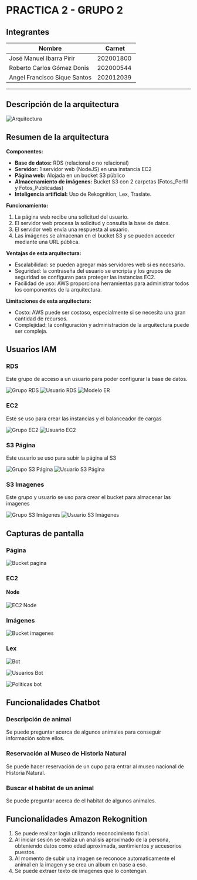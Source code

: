 # PRACTICA 2 - GRUPO 2

## Integrantes

| Nombre | Carnet |
| --- | --- |
| José Manuel Ibarra Pirir | 202001800 |
| Roberto Carlos Gómez Donis | 202000544 |
| Angel Francisco Sique Santos | 202012039 |
----

## Descripción de la arquitectura

![Arquitectura](images/arquitectura.png)

## Resumen de la arquitectura

**Componentes:**

* **Base de datos:** RDS (relacional o no relacional)
* **Servidor:** 1 servidor web (NodeJS) en una instancia EC2
* **Página web:** Alojada en un bucket S3 público
* **Almacenamiento de imágenes:** Bucket S3 con 2 carpetas (Fotos_Perfil y Fotos_Publicadas)
* **Inteligencia artificial:** Uso de Rekognition, Lex, Traslate.

**Funcionamiento:**

1. La página web recibe una solicitud del usuario.
2. El servidor web procesa la solicitud y consulta la base de datos.
3. El servidor web envía una respuesta al usuario.
4. Las imágenes se almacenan en el bucket S3 y se pueden acceder mediante una URL pública.

**Ventajas de esta arquitectura:**

* Escalabilidad: se pueden agregar más servidores web si es necesario.
* Seguridad: la contraseña del usuario se encripta y los grupos de seguridad se configuran para proteger las instancias EC2.
* Facilidad de uso: AWS proporciona herramientas para administrar todos los componentes de la arquitectura.

**Limitaciones de esta arquitectura:**

* Costo: AWS puede ser costoso, especialmente si se necesita una gran cantidad de recursos.
* Complejidad: la configuración y administración de la arquitectura puede ser compleja.

## Usuarios IAM

### RDS

Este grupo de acceso a un usuario para poder configurar la base de datos.

![Grupo RDS](Images/grupords.png)
![Usuario RDS](Images/rds-usuario.png)
![Modelo ER](Images/mer.png)

### EC2

Este se uso para crear las instancias y el balanceador de cargas

![Grupo EC2](Images/grupo-ec2.jpg)
![Usuario EC2](Images/usuario-ec2.jpg)

### S3 Página

Este usuario se uso para subir la página al S3

![Grupo S3 Página](Images/grupos3-pagina.jpg)
![Usuario S3 Página](Images/usuarios3-pagina.jpg)

### S3 Imagenes

Este grupo y usuario se uso para crear el bucket para almacenar las imagenes

![Grupo S3 Imágenes](Images/grupos3-imagenes.png)
![Usuario S3 Imágenes](Images/s3imagenes-usuario.png)

## Capturas de pantalla

### Página

![Bucket pagina](Images/bucket-pagina.jpg)

### EC2

#### Node

![EC2 Node](Images/ec2-node.jpg)

### Imágenes

![Bucket imagenes](Images/bucket-imagenes.png)

### Lex
![Bot](images/bot1.png)

![Usuarios Bot](images/bot2.png)

![Politicas bot](images/bot3.png)

## Funcionalidades Chatbot
### Descripción de animal
Se puede preguntar acerca de algunos animales para conseguir información sobre ellos. 

### Reservación al Museo de Historia Natural
Se puede hacer reservación de un cupo para entrar al museo nacional de Historia Natural. 

### Buscar el habitat de un animal
Se puede preguntar acerca de el habitat de algunos animales.

## Funcionalidades Amazon Rekognition
1. Se puede realizar login utilizando reconocimiento facial.
2. Al iniciar sesión se realiza un analisis aproximado de la persona, obteniendo datos como edad aproximada, sentimientos y accesorios puestos.
3. Al momento de subir una imagen se reconoce automaticamente el animal en la imagen y se crea un album en base a eso. 
4. Se puede extraer texto de imagenes que lo contengan. 